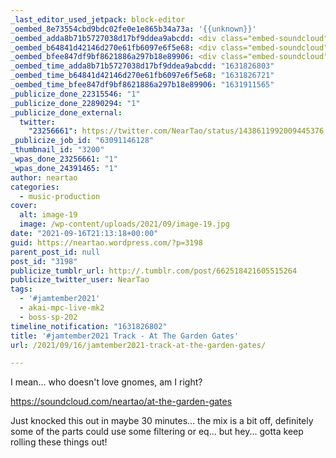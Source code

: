```yaml
---
_last_editor_used_jetpack: block-editor
_oembed_8e73554cbd9bdc02fe0e1e865b34a73a: '{{unknown}}'
_oembed_adda8b71b5727038d17bf9ddea9abcdd: <div class="embed-soundcloud"><iframe title="At The Garden Gates by NearTao" width="620" height="400" scrolling="no" frameborder="no" src="https://w.soundcloud.com/player/?visual=true&url=https%3A%2F%2Fapi.soundcloud.com%2Ftracks%2F1125961900&show_artwork=true&maxheight=930&maxwidth=620"></iframe></div>
_oembed_b64841d42146d270e61fb6097e6f5e68: <div class="embed-soundcloud"><iframe title="At The Garden Gates by NearTao" width="750" height="400" scrolling="no" frameborder="no" src="https://w.soundcloud.com/player/?visual=true&url=https%3A%2F%2Fapi.soundcloud.com%2Ftracks%2F1125961900&show_artwork=true&maxheight=1000&maxwidth=750"></iframe></div>
_oembed_bfee847df9bf8621886a297b18e89906: <div class="embed-soundcloud"><iframe title="At The Garden Gates by NearTao" width="500" height="400" scrolling="no" frameborder="no" src="https://w.soundcloud.com/player/?visual=true&url=https%3A%2F%2Fapi.soundcloud.com%2Ftracks%2F1125961900&show_artwork=true&maxheight=750&maxwidth=500"></iframe></div>
_oembed_time_adda8b71b5727038d17bf9ddea9abcdd: "1631826803"
_oembed_time_b64841d42146d270e61fb6097e6f5e68: "1631826721"
_oembed_time_bfee847df9bf8621886a297b18e89906: "1631911565"
_publicize_done_22315546: "1"
_publicize_done_22890294: "1"
_publicize_done_external:
  twitter:
    "23256661": https://twitter.com/NearTao/status/1438611992009445376
_publicize_job_id: "63091146128"
_thumbnail_id: "3200"
_wpas_done_23256661: "1"
_wpas_done_24391465: "1"
author: neartao
categories:
  - music-production
cover:
  alt: image-19
  image: /wp-content/uploads/2021/09/image-19.jpg
date: "2021-09-16T21:13:18+00:00"
guid: https://neartao.wordpress.com/?p=3198
parent_post_id: null
post_id: "3198"
publicize_tumblr_url: http://.tumblr.com/post/662518421605515264
publicize_twitter_user: NearTao
tags:
  - '#jamtember2021'
  - akai-mpc-live-mk2
  - boss-sp-202
timeline_notification: "1631826802"
title: '#jamtember2021 Track - At The Garden Gates'
url: /2021/09/16/jamtember2021-track-at-the-garden-gates/

---
```

I mean... who doesn't love gnomes, am I right?

https://soundcloud.com/neartao/at-the-garden-gates

Just knocked this out in maybe 30 minutes... the mix is a bit off, definitely some of the parts could use some filtering or eq... but hey... gotta keep rolling these things out!

